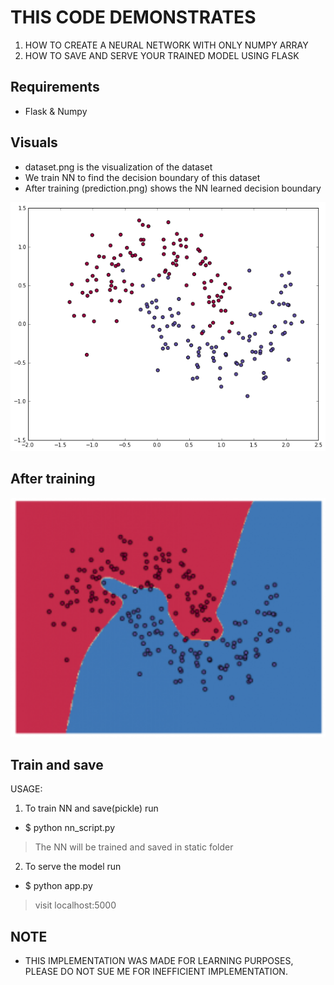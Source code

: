# THIS CODE DEMONSTRATES 
1. HOW TO CREATE A NEURAL NETWORK WITH ONLY NUMPY ARRAY 
2. HOW TO SAVE AND SERVE YOUR TRAINED MODEL USING FLASK

## Requirements
 - Flask & Numpy
 ## Visuals
- dataset.png is the visualization of the dataset
- We train NN to find the decision boundary of this dataset 
- After training (prediction.png) shows the NN learned decision boundary

![Image](dataset.png)

## After training

![Image](prediction.PNG)

## Train and save
USAGE:
1. To train NN and save(pickle) run
 - $ python nn_script.py
> The NN will be trained and saved in static folder

2. To serve the model run
- $ python app.py
 > visit localhost:5000

## NOTE
  - THIS IMPLEMENTATION WAS MADE FOR LEARNING PURPOSES, PLEASE DO NOT SUE ME FOR
    INEFFICIENT IMPLEMENTATION.
